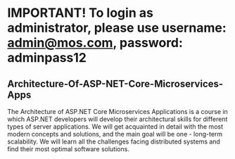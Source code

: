 # IMPORTANT! To login as administrator, please use username: admin@mos.com, password: adminpass12
## Architecture-Of-ASP-NET-Core-Microservices-Apps
The Architecture of ASP.NET Core Microservices Applications is a course in which ASP.NET developers will develop their architectural skills for different types of server applications. We will get acquainted in detail with the most modern concepts and solutions, and the main goal will be one - long-term scalability. We will learn all the challenges facing distributed systems and find their most optimal software solutions.
